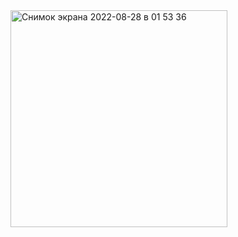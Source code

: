 <img width="347" alt="Снимок экрана 2022-08-28 в 01 53 36" src="https://user-images.githubusercontent.com/109849742/187050714-9c7b7265-e177-4319-b8d3-3a33caecfeca.png">

